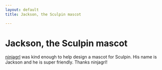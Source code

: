 ```yaml
---
layout: default
title: Jackson, the Sculpin mascot

---
```


# Jackson, the Sculpin mascot

[ninjagrl](http://ninjagrl.com/) was kind enough to help design a mascot
for Sculpin. His name is Jackson and he is super friendly. Thanks ninjagrl!
